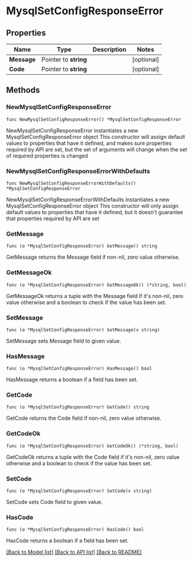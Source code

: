 # MysqlSetConfigResponseError

## Properties

Name | Type | Description | Notes
------------ | ------------- | ------------- | -------------
**Message** | Pointer to **string** |  | [optional] 
**Code** | Pointer to **string** |  | [optional] 

## Methods

### NewMysqlSetConfigResponseError

`func NewMysqlSetConfigResponseError() *MysqlSetConfigResponseError`

NewMysqlSetConfigResponseError instantiates a new MysqlSetConfigResponseError object
This constructor will assign default values to properties that have it defined,
and makes sure properties required by API are set, but the set of arguments
will change when the set of required properties is changed

### NewMysqlSetConfigResponseErrorWithDefaults

`func NewMysqlSetConfigResponseErrorWithDefaults() *MysqlSetConfigResponseError`

NewMysqlSetConfigResponseErrorWithDefaults instantiates a new MysqlSetConfigResponseError object
This constructor will only assign default values to properties that have it defined,
but it doesn't guarantee that properties required by API are set

### GetMessage

`func (o *MysqlSetConfigResponseError) GetMessage() string`

GetMessage returns the Message field if non-nil, zero value otherwise.

### GetMessageOk

`func (o *MysqlSetConfigResponseError) GetMessageOk() (*string, bool)`

GetMessageOk returns a tuple with the Message field if it's non-nil, zero value otherwise
and a boolean to check if the value has been set.

### SetMessage

`func (o *MysqlSetConfigResponseError) SetMessage(v string)`

SetMessage sets Message field to given value.

### HasMessage

`func (o *MysqlSetConfigResponseError) HasMessage() bool`

HasMessage returns a boolean if a field has been set.

### GetCode

`func (o *MysqlSetConfigResponseError) GetCode() string`

GetCode returns the Code field if non-nil, zero value otherwise.

### GetCodeOk

`func (o *MysqlSetConfigResponseError) GetCodeOk() (*string, bool)`

GetCodeOk returns a tuple with the Code field if it's non-nil, zero value otherwise
and a boolean to check if the value has been set.

### SetCode

`func (o *MysqlSetConfigResponseError) SetCode(v string)`

SetCode sets Code field to given value.

### HasCode

`func (o *MysqlSetConfigResponseError) HasCode() bool`

HasCode returns a boolean if a field has been set.


[[Back to Model list]](../README.md#documentation-for-models) [[Back to API list]](../README.md#documentation-for-api-endpoints) [[Back to README]](../README.md)


